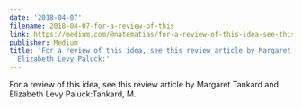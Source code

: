 ```yaml
---
date: '2018-04-07'
filename: 2018-04-07-for-a-review-of-this
link: https://medium.com/@natematias/for-a-review-of-this-idea-see-this-review-article-by-margaret-tankard-and-elizabeth-levy-paluck-b3725914bcdf?source=rss-61f90df70e11------2
publisher: Medium
title: 'For a review of this idea, see this review article by Margaret Tankard and
  Elizabeth Levy Paluck:'
---
```


For a review of this idea, see this review article by Margaret Tankard and Elizabeth Levy Paluck:Tankard, M.